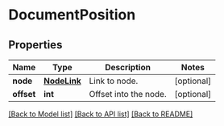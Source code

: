 # DocumentPosition

## Properties
Name | Type | Description | Notes
------------ | ------------- | ------------- | -------------
**node** | [**NodeLink**](NodeLink.md) | Link to  node. | [optional] 
**offset** | **int** | Offset into the node. | [optional] 

[[Back to Model list]](../README.md#documentation-for-models) [[Back to API list]](../README.md#documentation-for-api-endpoints) [[Back to README]](../README.md)


